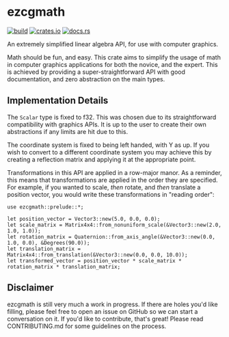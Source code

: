 # ezcgmath

[![build](https://github.com/Joseph-LeGrice/ezcgmath/workflows/build/badge.svg?branch=master)](https://github.com/Joseph-LeGrice/ezcgmath/actions)
[![crates.io](https://img.shields.io/crates/v/ezcgmath)](https://crates.io/crates/ezcgmath)
[![docs.rs](https://docs.rs/ezcgmath/badge.svg)](https://docs.rs/ezcgmath/)

An extremely simplified linear algebra API, for use with computer graphics.

Math should be fun, and easy. This crate aims to simplify the usage of math in 
computer graphics applications for both the novice, and the expert. This is achieved
by providing a super-straightforward API with good documentation, and zero abstraction on the
main types.

## Implementation Details

The `Scalar` type is fixed to f32. This was chosen due to its straightforward compatibility with graphics APIs.
It is up to the user to create their own abstractions if any limits are hit due to this.

The coordinate system is fixed to being left handed, with Y as up. If you wish to convert to a different 
coordinate system you may achieve this by creating a reflection matrix and applying it at the appropriate point.

Transformations in this API are applied in a row-major manor. As a reminder, this means that 
transformations are applied in the order they are specified.
For example, if you wanted to scale, _then_ rotate, and _then_ translate a position vector,
you would write these transformations in "reading order":

```
use ezcgmath::prelude::*;

let position_vector = Vector3::new(5.0, 0.0, 0.0);
let scale_matrix = Matrix4x4::from_nonuniform_scale(&Vector3::new(2.0, 1.0, 1.0));
let rotation_matrix = Quaternion::from_axis_angle(&Vector3::new(0.0, 1.0, 0.0), &Degrees(90.0));
let translation_matrix = Matrix4x4::from_translation(&Vector3::new(0.0, 0.0, 10.0));
let transformed_vector = position_vector * scale_matrix * rotation_matrix * translation_matrix;
```

## Disclaimer
ezcgmath is still very much a work in progress. If there are holes you'd like filling, 
please feel free to open an issue on GitHub so we can start a conversation on it. If you'd like to 
contribute, that's great! Please read CONTRIBUTING.md for some guidelines on the process.

